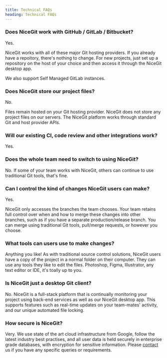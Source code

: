 ```yaml
---
title: Technical FAQs
heading: Technical FAQs
---
```


### Does NiceGit work with GitHub / GitLab / Bitbucket?

Yes.

NiceGit works with all of these major Git hosting providers. If you already have a repoitory, there's nothing to change.
For new projects, just set up a repository on the host of your choice and then access it through the NiceGit desktop app.

We also support Self Managed GitLab instances.

### Does NiceGit store our project files?

No.

Files remain hosted on your Git hosting provider. NiceGit does not store any project files on our servers. The NiceGit
platform works through standard Git and host provider APIs.

### Will our existing CI, code review and other integrations work?

Yes.

### Does the whole team need to switch to using NiceGit?

No. If some of your team works with NiceGit, others can continue to use traditional Git tools, that's fine.

### Can I control the kind of changes NiceGit users can make?

Yes.

NiceGit only accesses the branches the team chooses. Your team retains full control over when and how to merge these changes into
other branches, such as if you have a separate production/release branch.
You can merge using traditional Git tools, pull/merge requests, or however you choose.

### What tools can users use to make changes?

Anything you like! As with traditional source control solutions, NiceGit users have a copy of the project in a normal
folder on their computer. They can use any tools they like to edit the files. Photoshop, Figma, Illustrator,
any text editor or IDE, it's toally up to you.

### Is NiceGit just a desktop Git client?

No. NiceGit is a full-stack platform that is continually monitoring your project using back-end services as well
as our NiceGit desktop app. This supports features such as real-time updates on your team-mates' activity,
and our unique automated file locking.

### How secure is NiceGit?

Very. We use state of the art cloud infrastructure from Google, follow the latest industry best practises, and all
user data is held securely in enterprise grade databases, with encryption for sensitive information.
Please [contact](/contact) us if you have any specific queries or requirements.
